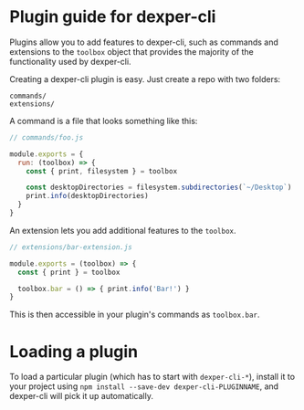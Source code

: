 # Plugin guide for dexper-cli

Plugins allow you to add features to dexper-cli, such as commands and
extensions to the `toolbox` object that provides the majority of the functionality
used by dexper-cli.

Creating a dexper-cli plugin is easy. Just create a repo with two folders:

```
commands/
extensions/
```

A command is a file that looks something like this:

```js
// commands/foo.js

module.exports = {
  run: (toolbox) => {
    const { print, filesystem } = toolbox

    const desktopDirectories = filesystem.subdirectories(`~/Desktop`)
    print.info(desktopDirectories)
  }
}
```

An extension lets you add additional features to the `toolbox`.

```js
// extensions/bar-extension.js

module.exports = (toolbox) => {
  const { print } = toolbox

  toolbox.bar = () => { print.info('Bar!') }
}
```

This is then accessible in your plugin's commands as `toolbox.bar`.

# Loading a plugin

To load a particular plugin (which has to start with `dexper-cli-*`),
install it to your project using `npm install --save-dev dexper-cli-PLUGINNAME`,
and dexper-cli will pick it up automatically.
